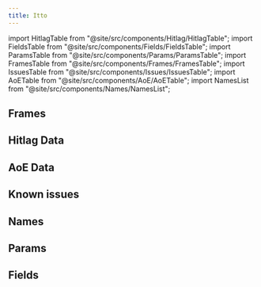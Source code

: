 ```yaml
---
title: Itto
---
```


import HitlagTable from "@site/src/components/Hitlag/HitlagTable";
import FieldsTable from "@site/src/components/Fields/FieldsTable";
import ParamsTable from "@site/src/components/Params/ParamsTable";
import FramesTable from "@site/src/components/Frames/FramesTable";
import IssuesTable from "@site/src/components/Issues/IssuesTable";
import AoETable from "@site/src/components/AoE/AoETable";
import NamesList from "@site/src/components/Names/NamesList";

## Frames

<FramesTable character="itto" />

## Hitlag Data

<HitlagTable character="itto" />

## AoE Data

<AoETable character="itto" />

## Known issues

<IssuesTable character="itto" />

## Names

<NamesList character="itto" />

## Params

<ParamsTable character="itto" />

## Fields

<FieldsTable character="itto" />
